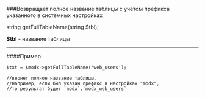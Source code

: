 ###Возвращает полное название таблицы с учетом префикса указанного в системных настройках

string getFullTableName(string $tbl);

**$tbl** - название таблицы

***

####Пример

	$txt = $modx->getFullTableName('web_users');
	
	//вернет полное название таблицы. 
	//Например, если был указан префикс в настройках "modx", 
	//то результат будет `modx`.`modx_web_users`